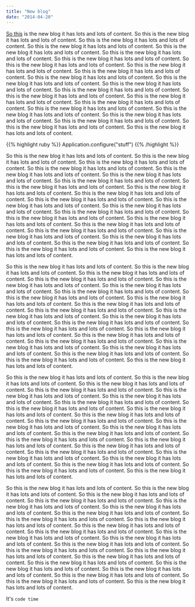 ```yaml
---
title: "New blog"
date: "2014-04-20"
---
```


[So this](//github.com) is the new blog it has lots and lots of content. So this is the new blog it has lots and lots of content. So this is the new blog it has lots and lots of content. So this is the new blog it has lots and lots of content. So this is the new blog it has lots and lots of content. So this is the new blog it has lots and lots of content. So this is the new blog it has lots and lots of content. So this is the new blog it has lots and lots of content. So this is the new blog it has lots and lots of content. So this is the new blog it has lots and lots of content. So this is the new blog it has lots and lots of content. So this is the new blog it has lots and lots of content. So this is the new blog it has lots and lots of content. So this is the new blog it has lots and lots of content. So this is the new blog it has lots and lots of content. So this is the new blog it has lots and lots of content. So this is the new blog it has lots and lots of content. So this is the new blog it has lots and lots of content. So this is the new blog it has lots and lots of content. So this is the new blog it has lots and lots of content. So this is the new blog it has lots and lots of content. So this is the new blog it has lots and lots of content. So this is the new blog it has lots and lots of content. 

{{% highlight ruby %}}
  Application.configure("stuff")
{{% /highlight %}}

So this is the new blog it has lots and lots of content. So this is the new blog it has lots and lots of content. So this is the new blog it has lots and lots of content. So this is the new blog it has lots and lots of content. So this is the new blog it has lots and lots of content. So this is the new blog it has lots and lots of content. So this is the new blog it has lots and lots of content. So this is the new blog it has lots and lots of content. So this is the new blog it has lots and lots of content. So this is the new blog it has lots and lots of content. So this is the new blog it has lots and lots of content. So this is the new blog it has lots and lots of content. So this is the new blog it has lots and lots of content. So this is the new blog it has lots and lots of content. So this is the new blog it has lots and lots of content. So this is the new blog it has lots and lots of content. So this is the new blog it has lots and lots of content. So this is the new blog it has lots and lots of content. So this is the new blog it has lots and lots of content. So this is the new blog it has lots and lots of content. So this is the new blog it has lots and lots of content. So this is the new blog it has lots and lots of content. So this is the new blog it has lots and lots of content. 

So this is the new blog it has lots and lots of content. So this is the new blog it has lots and lots of content. So this is the new blog it has lots and lots of content. So this is the new blog it has lots and lots of content. So this is the new blog it has lots and lots of content. So this is the new blog it has lots and lots of content. So this is the new blog it has lots and lots of content. So this is the new blog it has lots and lots of content. So this is the new blog it has lots and lots of content. So this is the new blog it has lots and lots of content. So this is the new blog it has lots and lots of content. So this is the new blog it has lots and lots of content. So this is the new blog it has lots and lots of content. So this is the new blog it has lots and lots of content. So this is the new blog it has lots and lots of content. So this is the new blog it has lots and lots of content. So this is the new blog it has lots and lots of content. So this is the new blog it has lots and lots of content. So this is the new blog it has lots and lots of content. So this is the new blog it has lots and lots of content. So this is the new blog it has lots and lots of content. So this is the new blog it has lots and lots of content. So this is the new blog it has lots and lots of content. 

So this is the new blog it has lots and lots of content. So this is the new blog it has lots and lots of content. So this is the new blog it has lots and lots of content. So this is the new blog it has lots and lots of content. So this is the new blog it has lots and lots of content. So this is the new blog it has lots and lots of content. So this is the new blog it has lots and lots of content. So this is the new blog it has lots and lots of content. So this is the new blog it has lots and lots of content. So this is the new blog it has lots and lots of content. So this is the new blog it has lots and lots of content. So this is the new blog it has lots and lots of content. So this is the new blog it has lots and lots of content. So this is the new blog it has lots and lots of content. So this is the new blog it has lots and lots of content. So this is the new blog it has lots and lots of content. So this is the new blog it has lots and lots of content. So this is the new blog it has lots and lots of content. So this is the new blog it has lots and lots of content. So this is the new blog it has lots and lots of content. So this is the new blog it has lots and lots of content. So this is the new blog it has lots and lots of content. So this is the new blog it has lots and lots of content. 

So this is the new blog it has lots and lots of content. So this is the new blog it has lots and lots of content. So this is the new blog it has lots and lots of content. So this is the new blog it has lots and lots of content. So this is the new blog it has lots and lots of content. So this is the new blog it has lots and lots of content. So this is the new blog it has lots and lots of content. So this is the new blog it has lots and lots of content. So this is the new blog it has lots and lots of content. So this is the new blog it has lots and lots of content. So this is the new blog it has lots and lots of content. So this is the new blog it has lots and lots of content. So this is the new blog it has lots and lots of content. So this is the new blog it has lots and lots of content. So this is the new blog it has lots and lots of content. So this is the new blog it has lots and lots of content. So this is the new blog it has lots and lots of content. So this is the new blog it has lots and lots of content. So this is the new blog it has lots and lots of content. So this is the new blog it has lots and lots of content. So this is the new blog it has lots and lots of content. So this is the new blog it has lots and lots of content. So this is the new blog it has lots and lots of content. 

It's ``code time``